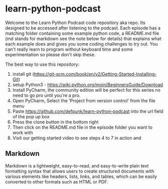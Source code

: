 # learn-python-podcast

Welcome to the Learn Python Podcast code repository aka repo. Its designed to be accessed after listening to the
podcast. Each episode has a matching folder containing some example python code, a README.md file (md stands for
markdown see the note below for details) that explains what each example does and gives you some coding challenges to
try out. You can't really learn to program without keyboard time and some experimentation so please don't skip these.

The best way to use this repository:

1. install git (https://git-scm.com/book/en/v2/Getting-Started-Installing-Git)
2. setup Python3 - https://wiki.python.org/moin/BeginnersGuide/Download
3. Install PyCharm, the community edition will be perfect for this series no need to go pro until you're a pro.
4. Open PyCharm, Select the 'Project from version control' from the file menu
5. Paste https://github.com/defpunk/learn-python-podcast into the url field of the pop up box
6. Press the clone button in the bottom right
7. Then click on the README.md file in the episode folder you want to work with
8. Visit our getting started video to see steps 4 to 7 in action and 

## Markdown

Markdown is a lightweight, easy-to-read, and easy-to-write plain text formatting syntax that allows users to create
structured documents with various elements like headers, lists, links, and tables, which can be easily converted to
other formats such as HTML or PDF.
